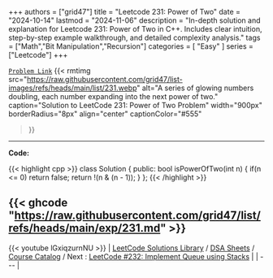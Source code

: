 
+++
authors = ["grid47"]
title = "Leetcode 231: Power of Two"
date = "2024-10-14"
lastmod = "2024-11-06"
description = "In-depth solution and explanation for Leetcode 231: Power of Two in C++. Includes clear intuition, step-by-step example walkthrough, and detailed complexity analysis."
tags = ["Math","Bit Manipulation","Recursion"]
categories = [
    "Easy"
]
series = ["Leetcode"]
+++



[`Problem Link`](https://leetcode.com/problems/power-of-two/description/)
{{< rmtimg 
    src="https://raw.githubusercontent.com/grid47/list-images/refs/heads/main/list/231.webp" 
    alt="A series of glowing numbers doubling, each number expanding into the next power of two."
    caption="Solution to LeetCode 231: Power of Two Problem"
    width="900px"
    borderRadius="8px"
    align="center" 
    captionColor="#555"
>}}
---
**Code:**

{{< highlight cpp >}}
class Solution {
public:
    bool isPowerOfTwo(int n) {
        if(n <= 0) return false;
        return !(n & (n - 1));
    }
};
{{< /highlight >}}

{{< ghcode "https://raw.githubusercontent.com/grid47/list/refs/heads/main/exp/231.md" >}}
---
{{< youtube lGxiqzurnNU >}}
| [LeetCode Solutions Library](https://grid47.xyz/leetcode/) / [DSA Sheets](https://grid47.xyz/sheets/) / [Course Catalog](https://grid47.xyz/courses/) / Next : [LeetCode #232: Implement Queue using Stacks](https://grid47.xyz/leetcode/solution-232-implement-queue-using-stacks/) |
| --- |
